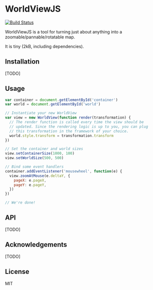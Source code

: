 # WorldViewJS

[![Build
Status](https://travis-ci.org/charlespwd/worldviewjs.svg?branch=master)](https://travis-ci.org/charlespwd/worldviewjs)

WorldViewJS is a tool for turning just about anything into a zoomable/pannable/rotatable map.

It is tiny (2kB, including dependencies).

## Installation

[TODO]

## Usage

```javascript
var container = document.getElementById('container')
var world = document.getElementById('world')

// Instantiate your new WorldView
var view = new WorldView(function render(transformation) {
  // The render function is called every time the view should be
  // updated. Since the rendering logic is up to you, you can plug
  // this transformation in the framework of your choice.
  world.style.transform = transformation.transform
})

// Set the container and world sizes
view.setContainerSize(1000, 100)
view.setWorldSize(500, 500)

// Bind some event handlers
container.addEventListener('mousewheel', function(e) {
  view.zoomAtMouse(e.deltaY, {
    pageX: e.pageX,
    pageY: e.pageY,
  })
})

// We're done!
```

## API

[TODO]

## Acknowledgements

[TODO]

## License

MIT
